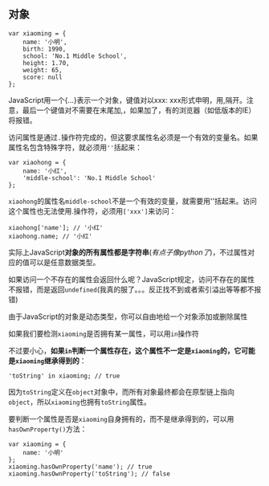 ## 对象
```
var xiaoming = {
    name: '小明',
    birth: 1990,
    school: 'No.1 Middle School',
    height: 1.70,
    weight: 65,
    score: null
};
```
JavaScript用一个{...}表示一个对象，键值对以xxx: xxx形式申明，用,隔开。注意，最后一个键值对不需要在末尾加,，如果加了，有的浏览器（如低版本的IE）将报错。

访问属性是通过`.`操作符完成的，但这要求属性名必须是一个有效的变量名。如果属性名包含特殊字符，就必须用`''`括起来：
```
var xiaohong = {
    name: '小红',
    'middle-school': 'No.1 Middle School'
};
```

`xiaohong`的属性名`middle-school`不是一个有效的变量，就需要用''括起来。访问这个属性也无法使用.操作符，必须用`['xxx']`来访问：
```xiaohong['middle-school']; // 'No.1 Middle School'
xiaohong['name']; // '小红'
xiaohong.name; // '小红'
```

实际上JavaScript**对象的所有属性都是字符串**(*有点子像python了*)，不过属性对应的值可以是任意数据类型。

如果访问一个不存在的属性会返回什么呢？JavaScript规定，访问不存在的属性不报错，而是返回`undefined`(我真的服了。。。反正找不到或者索引溢出等等都不报错)

由于JavaScript的对象是动态类型，你可以自由地给一个对象添加或删除属性

如果我们要检测`xiaoming`是否拥有某一属性，可以用`in`操作符

不过要小心，**如果`in`判断一个属性存在，这个属性不一定是`xiaoming`的，它可能是`xiaoming`继承得到的**：
```
'toString' in xiaoming; // true
```

因为`toString`定义在`object`对象中，而所有对象最终都会在原型链上指向`object`，所以`xiaoming`也拥有`toString`属性。

要判断一个属性是否是`xiaoming`自身拥有的，而不是继承得到的，可以用`hasOwnProperty()`方法：
```
var xiaoming = {
    name: '小明'
};
xiaoming.hasOwnProperty('name'); // true
xiaoming.hasOwnProperty('toString'); // false
```